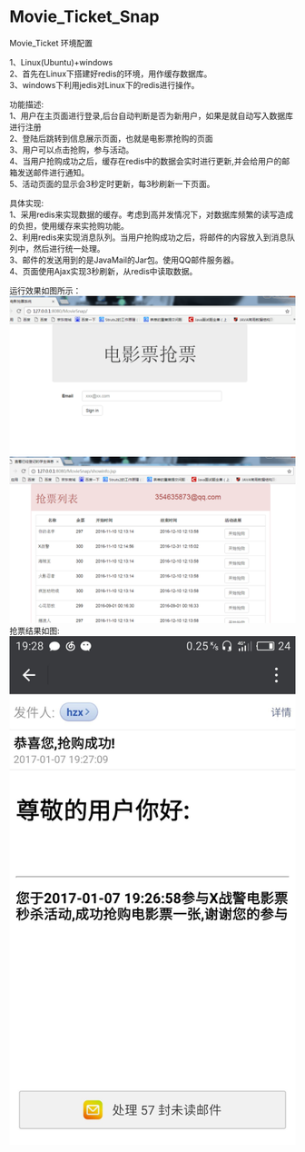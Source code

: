 # Movie_Ticket_Snap
Movie_Ticket
环境配置   

1、Linux(Ubuntu)+windows   
2、首先在Linux下搭建好redis的环境，用作缓存数据库。       
3、windows下利用jedis对Linux下的redis进行操作。 

功能描述:  
1、用户在主页面进行登录,后台自动判断是否为新用户，如果是就自动写入数据库进行注册  
2、登陆后跳转到信息展示页面，也就是电影票抢购的页面  
3、用户可以点击抢购，参与活动。  
4、当用户抢购成功之后，缓存在redis中的数据会实时进行更新,并会给用户的邮箱发送邮件进行通知。  
5、活动页面的显示会3秒定时更新，每3秒刷新一下页面。  

具体实现:  
1、采用redis来实现数据的缓存。考虑到高并发情况下，对数据库频繁的读写造成的负担，使用缓存来实抢购功能。    
2、利用redis来实现消息队列。当用户抢购成功之后，将邮件的内容放入到消息队列中，然后进行统一处理。  
3、邮件的发送用到的是JavaMail的Jar包。使用QQ邮件服务器。  
4、页面使用Ajax实现3秒刷新，从redis中读取数据。  

运行效果如图所示：
![image](https://github.com/zhangxinyancode/Movie_Ticket_Snap/raw/master/image/1.png)
![image](https://github.com/zhangxinyancode/Movie_Ticket_Snap/raw/master/image/2.png)
抢票结果如图:
![image](https://github.com/zhangxinyancode/Movie_Ticket_Snap/raw/master/image/3.jpg)
